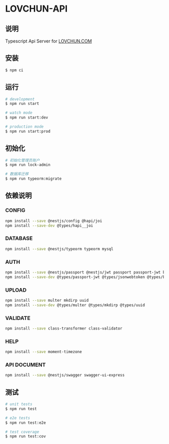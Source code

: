 # LOVCHUN-API

## 说明

Typescript Api Server for [LOVCHUN.COM](https://www.lovchun.com)

## 安装

```bash
$ npm ci
```

## 运行

```bash
# development
$ npm run start

# watch mode
$ npm run start:dev

# production mode
$ npm run start:prod
```

## 初始化

```bash
# 初始化管理员账户
$ npm run lock-admin

# 数据库迁移
$ npm run typeorm:migrate
```

## 依赖说明

### CONFIG
```bash
npm install --save @nestjs/config @hapi/joi
npm install --save-dev @types/hapi__joi
```

### DATABASE
```bash
npm install --save @nestjs/typeorm typeorm mysql
```

### AUTH
```bash
npm install --save @nestjs/passport @nestjs/jwt passport passport-jwt bcryptjs
npm install --save-dev @types/passport-jwt @types/jsonwebtoken @types/bcryptjs
```

### UPLOAD
```bash
npm install --save multer mkdirp uuid
npm install --save-dev @types/multer @types/mkdirp @types/uuid
```

### VALIDATE
```bash
npm install --save class-transformer class-validator
```

### HELP
```bash
npm install --save moment-timezone
```

### API DOCUMENT
```bash
npm install --save @nestjs/swagger swagger-ui-express
```
## 测试

```bash
# unit tests
$ npm run test

# e2e tests
$ npm run test:e2e

# test coverage
$ npm run test:cov
```
